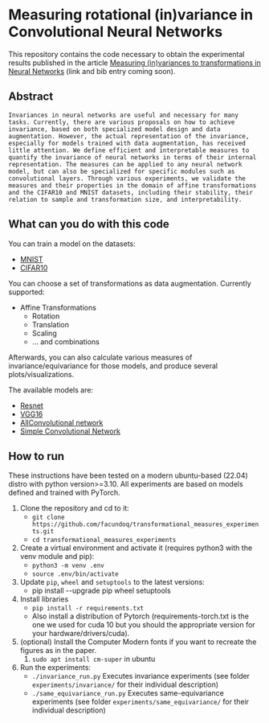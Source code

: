 # Measuring rotational (in)variance in Convolutional Neural Networks

This repository contains the code necessary to obtain the experimental results published in the article [Measuring (in)variances to transformations in Neural Networks]() (link and bib entry coming soon).

## Abstract

``
  Invariances in neural networks are useful and necessary for many tasks. Currently, there are various proposals on how to achieve invariance, based on both specialized model design and data augmentation. However, the actual representation of the invariance, especially for models trained with data augmentation, has received little attention. We define efficient and interpretable measures to quantify the invariance of neural networks in terms of their internal representation. The measures can be applied to any neural network model, but can also be specialized for specific modules such as convolutional layers. Through various experiments, we validate the measures and their properties in the domain of affine transformations and the CIFAR10 and MNIST datasets, including their stability, their relation to sample and transformation size, and interpretability.
  ``

## What can you do with this code

You can train a model on the datasets:
* [MNIST](http://yann.lecun.com/exdb/mnist/) 
* [CIFAR10](https://www.cs.toronto.edu/~kriz/cifar.html) 

You can choose a set of transformations as data augmentation. Currently supported:
* Affine Transformations
    * Rotation
    * Translation
    * Scaling
    * ... and combinations

Afterwards, you can also calculate various measures of invariance/equivariance for those models, and produce several plots/visualizations.

The available models are: 
* [Resnet](https://arxiv.org/abs/1512.03385)
* [VGG16](https://arxiv.org/abs/1409.1556)
* [AllConvolutional network](https://arxiv.org/abs/1412.6806)
* [Simple Convolutional Network](https://github.com/facundoq/rotational_invariance_data_augmentation/blob/master/pytorch/model/simple_conv.py)  

 


## How to run

These instructions have been tested on a modern ubuntu-based (22.04) distro with python version>=3.10. All experiments are based on models defined and trained with PyTorch.  

1. Clone the repository and cd to it:
    * `git clone https://github.com/facundoq/transformational_measures_experiments.git`
    * `cd transformational_measures_experiments` 
2. Create a virtual environment and activate it (requires python3 with the venv module and pip):
    * `python3 -m venv .env`
    * `source .env/bin/activate`
3. Update `pip`, `wheel` and `setuptools` to the latest versions:
    *  pip install --upgrade pip wheel setuptools
4. Install libraries 
    * `pip install -r requirements.txt`
    * Also install a distribution of Pytorch (requirements-torch.txt is the one we used for cuda 10 but you should the appropriate version for your hardware/drivers/cuda).
5. (optional) Install the Computer Modern fonts if you want to recreate the figures as in the paper.
    1. `sudo apt install cm-super` in ubuntu
6. Run the experiments:
    * `./invariance_run.py` Executes invariance experiments (see folder `experiments/invariance/` for their individual description)
    * `./same_equivariance_run.py` Executes same-equivariance experiments (see folder `experiments/same_equivariance/` for their individual description)
